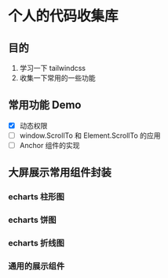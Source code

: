 # 个人的代码收集库

## 目的

1. 学习一下 tailwindcss
2. 收集一下常用的一些功能

## 常用功能 Demo
- [x] 动态权限
- [ ] window.ScrollTo 和 Element.ScrollTo 的应用
- [ ] Anchor 组件的实现

## 大屏展示常用组件封装

### echarts 柱形图

### echarts 饼图

### echarts 折线图

### 通用的展示组件


